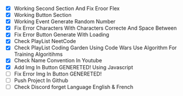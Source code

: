 - [x] Working Second Section And Fix Eroor Flex
- [x] Working Button Section
- [x] Working Event Generate Random Number
- [x] Fix Error Characters With Characters Correcte And Space Between
- [x] Fix Error Button Generate With Loading
- [x] Check PlayList NeetCode
- [x] Check PlayList Coding Garden Using Code Wars Use Algorithm For Training Algoritihms
- [x] Check Name Convention In Youtube
- [x] Add Img In Button GENERETED! Using Javascript
- [ ] Fix Error Img In Button GENERETED!
- [ ] Push Project In Github
- [ ] Check Discord forget Language English & French
